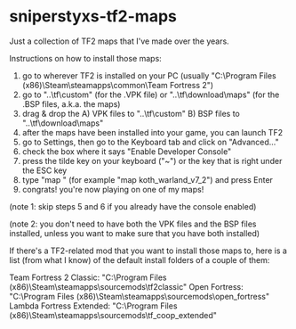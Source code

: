 # sniperstyxs-tf2-maps
Just a collection of TF2 maps that I've made over the years.

Instructions on how to install those maps:
1) go to wherever TF2 is installed on your PC (usually "C:\Program Files (x86)\Steam\steamapps\common\Team Fortress 2")
2) go to "..\tf\custom" (for the .VPK file) or "..\tf\download\maps" (for the .BSP files, a.k.a. the maps)
3) drag & drop the A) VPK files to "..\tf\custom" B) BSP files to "..\tf\download\maps"
4) after the maps have been installed into your game, you can launch TF2
5) go to Settings, then go to the Keyboard tab and click on "Advanced..."
6) check the box where it says "Enable Developer Console"
7) press the tilde key on your keyboard ("~") or the key that is right under the ESC key
8) type "map <map name>" (for example "map koth_warland_v7_2") and press Enter
9) congrats! you're now playing on one of my maps!

(note 1: skip steps 5 and 6 if you already have the console enabled)
  
(note 2: you don't need to have both the VPK files and the BSP files installed, unless you want to make sure that you have both installed)

  
  If there's a TF2-related mod that you want to install those maps to, here is a list (from what I know) of the default install folders of a couple of them:
  
  Team Fortress 2 Classic: "C:\Program Files (x86)\Steam\steamapps\sourcemods\tf2classic"
  Open Fortress: "C:\Program Files (x86)\Steam\steamapps\sourcemods\open_fortress"
  Lambda Fortress Extended: "C:\Program Files (x86)\Steam\steamapps\sourcemods\tf_coop_extended"
